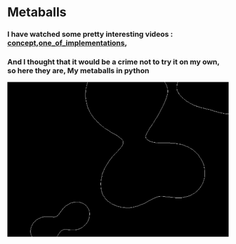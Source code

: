 # Metaballs
### I have watched some pretty interesting videos : [concept](https://www.youtube.com/watch?v=6oMZb3yP_H8&t=1147s),[one_of_implementations](https://www.youtube.com/watch?v=0ZONMNUKTfU),
### And I thought that it would be a crime not to try it on my own, so here they are, My metaballs in python
![This is a alt text.](/Images/ins1.png "This is a sample image.")
